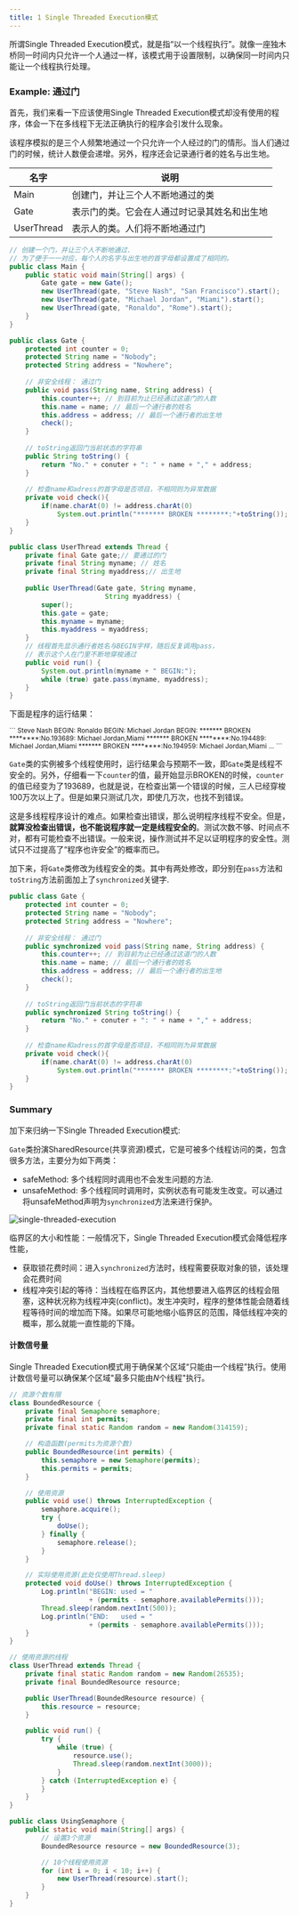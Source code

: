 ```yaml
---
title: 1 Single Threaded Execution模式
---
```


所谓Single Threaded Execution模式，就是指“以一个线程执行”。就像一座独木桥同一时间内只允许一个人通过一样，该模式用于设置限制，以确保同一时间内只能让一个线程执行处理。


### Example: 通过门

首先，我们来看一下应该使用Single Threaded Execution模式却没有使用的程序，体会一下在多线程下无法正确执行的程序会引发什么现象。

该程序模拟的是三个人频繁地通过一个只允许一个人经过的门的情形。当人们通过门的时候，统计人数便会递增。另外，程序还会记录通行者的姓名与出生地。

| 名字 | 说明 |
| --- | --- |
| Main | 创建门，并让三个人不断地通过的类 |
| Gate |	 表示门的类。它会在人通过时记录其姓名和出生地 |
| UserThread | 表示人的类。人们将不断地通过门 |


```Java tab="Main"
// 创建一个门，并让三个人不断地通过.
// 为了便于一一对应，每个人的名字与出生地的首字母都设置成了相同的。
public class Main {
    public static void main(String[] args) {
        Gate gate = new Gate();
        new UserThread(gate, "Steve Nash", "San Francisco").start();
        new UserThread(gate, "Michael Jordan", "Miami").start();
        new UserThread(gate, "Ronaldo", "Rome").start();
    }
}
```

```Java tab="Gate"
public class Gate {
    protected int counter = 0;
    protected String name = "Nobody";
    protected String address = "Nowhere";
 
    // 非安全线程： 通过门
    public void pass(String name, String address) {
        this.counter++; // 到目前为止已经通过这道门的人数
        this.name = name; // 最后一个通行者的姓名
        this.address = address; // 最后一个通行者的出生地
        check();
    }
 
    // toString返回门当前状态的字符串
    public String toString() {
        return "No." + conuter + ": " + name + "," + address;
    }
 
    // 检查name和adress的首字母是否项目，不相同则为异常数据
    private void check(){
        if(name.charAt(0) != address.charAt(0)
            System.out.println("******* BROKEN ********:"+toString());
    }
}
```

```Java tab="UserThread"
public class UserThread extends Thread {
    private final Gate gate;// 要通过的门
    private final String myname; // 姓名
    private final String myaddress;// 出生地
 
    public UserThread(Gate gate, String myname, 
                        String myaddress) {
        super();
        this.gate = gate; 
        this.myname = myname;
        this.myaddress = myaddress;
    }
    // 线程首先显示通行者姓名与BEGIN字样，随后反复调用pass，
    // 表示这个人在门里不断地穿梭通过
    public void run() {
        System.out.println(myname + " BEGIN:");
        while (true) gate.pass(myname, myaddress);
    }
}
```

下面是程序的运行结果：


<small>
```
Steve Nash BEGIN:
Ronaldo BEGIN:
Michael Jordan BEGIN:
******* BROKEN ********:No.193689: Michael Jordan,Miami
******* BROKEN ********:No.194489: Michael Jordan,Miami
******* BROKEN ********:No.194959: Michael Jordan,Miami
...
```
</small>

`Gate`类的实例被多个线程使用时，运行结果会与预期不一致，即`Gate`类是线程不安全的。另外，仔细看一下`counter`的值，最开始显示BROKEN的时候，`counter`的值已经变为了193689，也就是说，在检查出第一个错误的时候，三人已经穿梭100万次以上了。但是如果只测试几次，即使几万次，也找不到错误。

这是多线程程序设计的难点。如果检查出错误，那么说明程序线程不安全。但是，**就算没检查出错误，也不能说程序就一定是线程安全的**。测试次数不够、时间点不对，都有可能检查不出错误。一般来说，操作测试并不足以证明程序的安全性。测试只不过提高了“程序也许安全”的概率而已。


加下来，将`Gate`类修改为线程安全的类。其中有两处修改，即分别在`pass`方法和`toString`方法前面加上了`synchronized`关键字.

```Java hl_lines="7 15"
public class Gate {
    protected int counter = 0;
    protected String name = "Nobody";
    protected String address = "Nowhere";
 
    // 非安全线程： 通过门
    public synchronized void pass(String name, String address) {
        this.counter++; // 到目前为止已经通过这道门的人数
        this.name = name; // 最后一个通行者的姓名
        this.address = address; // 最后一个通行者的出生地
        check();
    }
 
    // toString返回门当前状态的字符串
    public synchronized String toString() {
        return "No." + conuter + ": " + name + "," + address;
    }
 
    // 检查name和adress的首字母是否项目，不相同则为异常数据
    private void check(){
        if(name.charAt(0) != address.charAt(0)
            System.out.println("******* BROKEN ********:"+toString());
    }
}
```
### Summary

加下来归纳一下Single Threaded Execution模式:

`Gate`类扮演SharedResource(共享资源)模式，它是可被多个线程访问的类，包含很多方法，主要分为如下两类：

* safeMethod: 多个线程同时调用也不会发生问题的方法.
* unsafeMethod: 多个线程同时调用时，实例状态有可能发生改变。可以通过将unsafeMethod声明为`synchronized`方法来进行保护。


![single-threaded-execution](figures/single-threaded-execution.png)



临界区的大小和性能：一般情况下，Single Threaded Execution模式会降低程序性能，

* 获取锁花费时间：进入`synchronized`方法时，线程需要获取对象的锁，该处理会花费时间
* 线程冲突引起的等待：当线程在临界区内，其他想要进入临界区的线程会阻塞，这种状况称为线程冲突(conflict)。发生冲突时，程序的整体性能会随着线程等待时间的增加而下降。如果尽可能地缩小临界区的范围，降低线程冲突的概率，那么就能一直性能的下降。


#### 计数信号量

Single Threaded Execution模式用于确保某个区域“只能由一个线程”执行。使用计数信号量可以确保某个区域"最多只能由$N$个线程"执行。



```Java tab="BoundedResource"
// 资源个数有限
class BoundedResource {
    private final Semaphore semaphore;
    private final int permits;
    private final static Random random = new Random(314159);

    // 构造函数(permits为资源个数)
    public BoundedResource(int permits) {
        this.semaphore = new Semaphore(permits);
        this.permits = permits;
    }

    // 使用资源
    public void use() throws InterruptedException {
        semaphore.acquire();
        try {
            doUse();
        } finally {
            semaphore.release();
        }
    }

    // 实际使用资源(此处仅使用Thread.sleep)
    protected void doUse() throws InterruptedException {
        Log.println("BEGIN: used = " 
                    + (permits - semaphore.availablePermits()));
        Thread.sleep(random.nextInt(500));
        Log.println("END:   used = " 
                    + (permits - semaphore.availablePermits()));
    }
}
```

```java tab="UserThread"
// 使用资源的线程
class UserThread extends Thread {
    private final static Random random = new Random(26535);
    private final BoundedResource resource;

    public UserThread(BoundedResource resource) {
        this.resource = resource;
    }

    public void run() {
        try {
            while (true) {
                resource.use();
                Thread.sleep(random.nextInt(3000));
            }
        } catch (InterruptedException e) {
        }
    }
}
```

```Java tab="UsingSemaphore"
public class UsingSemaphore {
    public static void main(String[] args) {
        // 设置3个资源
        BoundedResource resource = new BoundedResource(3);

        // 10个线程使用资源
        for (int i = 0; i < 10; i++) {
            new UserThread(resource).start();
        }
    }
}
```